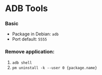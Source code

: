 # ADB Tools

### Basic
- Package in Debian: `adb`
- Port default: `5555`

### Remove application:
1. `adb shell`
2. `pm uninstall -k --user 0 {package.name}`
